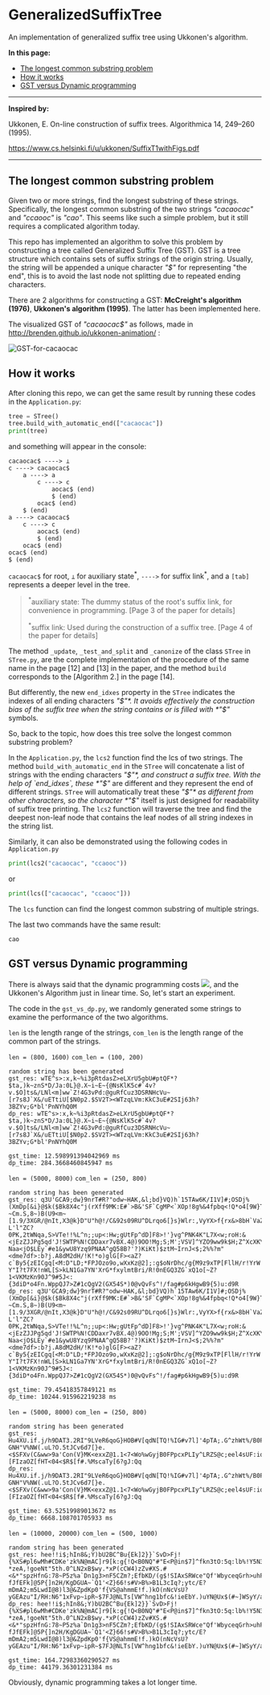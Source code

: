 # GeneralizedSuffixTree

An implementation of generalized suffix tree using Ukkonen's algorithm.

**In this page:**

- [The longest common substring problem](#the-longest-common-substring-problem)
- [How it works](#how-it-works)
- [GST versus Dynamic programming](#gst-versus-dynamic-programming)

---

**Inspired by:**

Ukkonen, E. On-line construction of suffix trees. Algorithmica 14, 249–260 (1995).
 
https://www.cs.helsinki.fi/u/ukkonen/SuffixT1withFigs.pdf

---

## The longest common substring problem

Given two or more strings, find the longest substring of these strings. Specifically, the longest common substring of the two strings *"cacaocac"* and *"ccaooc"* is *"cao"*. This seems like such a simple problem, but it still requires a complicated algorithm today.

This repo has implemented an algorithm to solve this problem by constructing a tree called Generalized Suffix Tree (GST). GST is a tree structure which contains sets of suffix strings of the origin string. Usually, the string will be appended a unique character *"$"* for representing "the end", this is to avoid the last node not splitting due to repeated ending characters.

There are 2 algorithms for constructing a GST: **McCreight's algorithm (1976)**, **Ukkonen's algorithm (1995)**. The latter has been implemented here.

The visualized GST of *"cacaocac$"* as follows, made in http://brenden.github.io/ukkonen-animation/ :

![GST-for-cacaocac](res/GST4cacaocac.png)

## How it works

After cloning this repo, we can get the same result by running these codes in the `Application.py`:

```py
tree = STree()
tree.build_with_automatic_end(["cacaocac"])
print(tree)
```

and something will appear in the console:

```
cacaocac$ ----> ⊥
c ----> cacaocac$
	a ----> a
		c ----> c
			aocac$ (end)
			$ (end)
		ocac$ (end)
	$ (end)
a ----> cacaocac$
	c ----> c
		aocac$ (end)
		$ (end)
	ocac$ (end)
ocac$ (end)
$ (end)
```

`cacaocac$` for root, `⊥` for auxiliary state<sup>\*</sup>, `---->` for suffix link<sup>\*</sup>, and a `[tab]` represents a deeper level in the tree.

> <sup>\*</sup>auxiliary state: The dummy status of the root's suffix link, for convenience in programming.
> [Page 3 of the paper for details]
>
> <sup>\*</sup>suffix link: Used during the construction of a suffix tree.
> [Page 4 of the paper for details]

The method `_update`, `_test_and_split` and `_canonize` of the class `STree` in `STree.py`, are the complete implementation of the procedure of the same name in the page [12] and [13] in the paper, and the method `build` corresponds to the [Algorithm 2.] in the page [14].

But differently, the new `end_idxes` property in the `STree` indicates the indexes of all ending characters *"$"*. It avoids effectively the construction bias of the suffix tree when the string contains or is filled with *"$"* symbols.

So, back to the topic, how does this tree solve the longest common substring problem?

In the `Application.py`, the `lcs2` function find the lcs of two strings. The method `build_with_automatic_end` in the `STree` will concatenate a list of strings with the ending characters *"$"*, and construct a suffix tree. With the help of `end_idxes`, these *"$"* are different and they represent the end of different strings. `STree` will automatically treat these *"$"* as different from other characters, so the character *"$"* itself is just designed for readability of suffix tree printing. The `lcs2` function will traverse the tree and find the deepest non-leaf node that contains the leaf nodes of all string indexes in the string list.

Similarly, it can also be demonstrated using the following codes in `Application.py`

```py
print(lcs2("cacaocac", "ccaooc"))
```

or

```py
print(lcs(["cacaocac", "ccaooc"]))
```

The `lcs` function can find the longest common substring of multiple strings.

The last two commands have the same result:

```
cao
```

## GST versus Dynamic programming

There is always said that the dynamic programming costs <img src="https://render.githubusercontent.com/render/math?math=\Theta(mn)">, and the Ukkonen's Algorithm just in linear time. So, let's start an experiment.

The code in the `gst_vs_dp.py`, we randomly generated some strings to examine the performance of the two algorithms.

`len` is the length range of the strings, `com_len` is the length range of the common part of the strings.

`len = (800, 1600)` `com_len = (100, 200)`
```
random string has been generated
gst_res: wTE^s>:x,k~%i3pRtdasZ>eLXrU5gbU#ptQF*?$ta,)k~znS*D/Ja:0L}@.X~i~E~{@NsKlK5c#`4v?v.$O]ts&/LNl<m]ww`Z!4G3vPd:@guRfCuz3DSRNHcVu~[r7s8J`X&/uETtiU[$N0p2.$SV2T><WTzqLVm:KkC3uE#2SIj63h?3BZYv;G*bl'PnNYhQ0M
dp_res: wTE^s>:x,k~%i3pRtdasZ>eLXrU5gbU#ptQF*?$ta,)k~znS*D/Ja:0L}@.X~i~E~{@NsKlK5c#`4v?v.$O]ts&/LNl<m]ww`Z!4G3vPd:@guRfCuz3DSRNHcVu~[r7s8J`X&/uETtiU[$N0p2.$SV2T><WTzqLVm:KkC3uE#2SIj63h?3BZYv;G*bl'PnNYhQ0M

gst_time: 12.598991394042969 ms
dp_time: 284.3668460845947 ms
```

`len = (5000, 8000)` `com_len = (250, 800)`
```
random string has been generated
gst_res: q3U'GCA9;dw}9nrT#R?"odw~HAK,&l;bd}VQ)h`15TAw6K/I1V]#;OSDj%(XmDp[&i}@$k($Bk8X4c"j(rXff9MK:E#`>B&'SF`CgMP<`XOp!8g%&4fpbq<!Q*o4[9W}TXabj4FTele0?~Cm.S,8~)B(U9<m~[1.9/3XGR/@nIt,X3@k}D"U"h@!/C&92s09RU^DLrqo6[}s}Wlr:,VyYX>f{rx&>8bH`VaZy^3pId.A]XO/zgD@26wN:Y23@t(.>3$T6c8?L'l"ZC?0PK,2tWNqa,S>VTe!!%L^n;;up<:Hw;gUtFp^dD]F8>!'}vg^PNK4K"L7X<w;roH:&<jEzZJJPg5qd'J!SWTP%N!CDDaxr7vBX.4@)9OO!Mg;S;M';VSV]^YZO9ww9k$H;Z^XcXKY@?Naa<jO$LEy`#e1&ywU8Yzq9PNAA^gQ58B?'?)KiKt)$ztM~IrnJ<$;2%%?m"<dme7df>:b?j.A8dM2dH/!K!*o)glG[F><aZ?c`By5{zEICgq[<M:D"LD;*FPJOzo9o,wXxKz@2];:g$oNrDhc/g{M9z9xTP[FllH/r!YrW!KMG!y(.$mO7Wzj31vMF2>YD?Y"I?t7FX!nWL[S>kLN1Ga7YN'XrG*fxylmtBri/R!0nEGQ3ZG`xQ1o[~Z?1<VKMzKn90J^9#5J<:{3diD*o4Fn.WppQJ7>Z#1cQgV2(GX54S*)0@vQvFs^!/fag#p6kHgwB9{5)u:d9R
dp_res: q3U'GCA9;dw}9nrT#R?"odw~HAK,&l;bd}VQ)h`15TAw6K/I1V]#;OSDj%(XmDp[&i}@$k($Bk8X4c"j(rXff9MK:E#`>B&'SF`CgMP<`XOp!8g%&4fpbq<!Q*o4[9W}TXabj4FTele0?~Cm.S,8~)B(U9<m~[1.9/3XGR/@nIt,X3@k}D"U"h@!/C&92s09RU^DLrqo6[}s}Wlr:,VyYX>f{rx&>8bH`VaZy^3pId.A]XO/zgD@26wN:Y23@t(.>3$T6c8?L'l"ZC?0PK,2tWNqa,S>VTe!!%L^n;;up<:Hw;gUtFp^dD]F8>!'}vg^PNK4K"L7X<w;roH:&<jEzZJJPg5qd'J!SWTP%N!CDDaxr7vBX.4@)9OO!Mg;S;M';VSV]^YZO9ww9k$H;Z^XcXKY@?Naa<jO$LEy`#e1&ywU8Yzq9PNAA^gQ58B?'?)KiKt)$ztM~IrnJ<$;2%%?m"<dme7df>:b?j.A8dM2dH/!K!*o)glG[F><aZ?c`By5{zEICgq[<M:D"LD;*FPJOzo9o,wXxKz@2];:g$oNrDhc/g{M9z9xTP[FllH/r!YrW!KMG!y(.$mO7Wzj31vMF2>YD?Y"I?t7FX!nWL[S>kLN1Ga7YN'XrG*fxylmtBri/R!0nEGQ3ZG`xQ1o[~Z?1<VKMzKn90J^9#5J<:{3diD*o4Fn.WppQJ7>Z#1cQgV2(GX54S*)0@vQvFs^!/fag#p6kHgwB9{5)u:d9R

gst_time: 79.45418357849121 ms
dp_time: 10244.915962219238 ms
```

`len = (5000, 8000)` `com_len = (250, 800)`
```
random string has been generated
gst_res: Hu4XU.if.j/h9DAT3.2RI"9LVeR6qoG}HOB#V[qdN[TQ!%IG#v7l]'4pTA;.G^zhWt%/B0P4ATaG>FDZj?GNH"V%NW(.uL?O.5tJCv6d7[}e.<$SFXv(C&ww>9a'Con(V}MK<exxZ@1.1<7<Wo%wGyjB0FPpcxPLIy^LRZS@c;eel4sUF:iqcGlhz3]z&M&]qk&.H3]vqI7YG)#&}U3sa"6c6H*y{3>9MiHB!W4N1YwR[,qdn:nw$M"g]Ic6S$*[FIzaOZ[fHT<04<$R$[f#.%MscaTy[6?gJ:Qq
dp_res: Hu4XU.if.j/h9DAT3.2RI"9LVeR6qoG}HOB#V[qdN[TQ!%IG#v7l]'4pTA;.G^zhWt%/B0P4ATaG>FDZj?GNH"V%NW(.uL?O.5tJCv6d7[}e.<$SFXv(C&ww>9a'Con(V}MK<exxZ@1.1<7<Wo%wGyjB0FPpcxPLIy^LRZS@c;eel4sUF:iqcGlhz3]z&M&]qk&.H3]vqI7YG)#&}U3sa"6c6H*y{3>9MiHB!W4N1YwR[,qdn:nw$M"g]Ic6S$*[FIzaOZ[fHT<04<$R$[f#.%MscaTy[6?gJ:Qq

gst_time: 63.52519989013672 ms
dp_time: 6668.108701705933 ms
```

`len = (10000, 20000)` `com_len = (500, 1000)`
```
random string has been generated
gst_res: hee!!i$;hIn8&;Y)bU2BC^Bu{Ek]2}}`SvD>Fj!{%XS#pl6wMh#CDKe'zk%N@mAC]r9[k:g{!Q<B0NQ"#"E<P@in$7]^fkn3tO:5q:lb%!Y5N3[rJBd7I@,6Uf{hNv5o$M%~]~9IS4#ho}]3A"~B9yLF!0'`R(}le0KAMF/J7@EG/d&W/m`XcBt[,Bp0M8m6J]%#mh.^":CsZw6~!w6eq[)WdAI/'D`Tq.`*t[H5yVEk3mpRKZv<eMZj'R?*zeA,!goeNt"5th.0^LN2xB$wy.*xP(cCW4)zZv#XS.#<&*"spzHfnG:78~P5z%a`Dn1g3>nF5CZm?;EfbKD/(g$!SIAxSRWce"Qf'WbyceqGrh>uhP45R$:h?fJfEFk]@5P{]n2H/KgDGUA~`Q1'<Z}66!s#V>B%>B1L3cIq?;ytc/E?mDmA2;m5LwdI@8)l3@&ZpdKp0'f{VS@ahmmE!f.)kO(nNcVsU?yGEAzu"I/RH:N6"1xFvp~ipR~$7FJ@NLTs[VW^hng1bfc&!ieEbY.)uYN@Ux$(#~]WSyY/alVsiq1uv0u%tVx'kS>x}dkUN5&lY!xy&Y]:wZU;gIXZ>h)mS7,au
dp_res: hee!!i$;hIn8&;Y)bU2BC^Bu{Ek]2}}`SvD>Fj!{%XS#pl6wMh#CDKe'zk%N@mAC]r9[k:g{!Q<B0NQ"#"E<P@in$7]^fkn3tO:5q:lb%!Y5N3[rJBd7I@,6Uf{hNv5o$M%~]~9IS4#ho}]3A"~B9yLF!0'`R(}le0KAMF/J7@EG/d&W/m`XcBt[,Bp0M8m6J]%#mh.^":CsZw6~!w6eq[)WdAI/'D`Tq.`*t[H5yVEk3mpRKZv<eMZj'R?*zeA,!goeNt"5th.0^LN2xB$wy.*xP(cCW4)zZv#XS.#<&*"spzHfnG:78~P5z%a`Dn1g3>nF5CZm?;EfbKD/(g$!SIAxSRWce"Qf'WbyceqGrh>uhP45R$:h?fJfEFk]@5P{]n2H/KgDGUA~`Q1'<Z}66!s#V>B%>B1L3cIq?;ytc/E?mDmA2;m5LwdI@8)l3@&ZpdKp0'f{VS@ahmmE!f.)kO(nNcVsU?yGEAzu"I/RH:N6"1xFvp~ipR~$7FJ@NLTs[VW^hng1bfc&!ieEbY.)uYN@Ux$(#~]WSyY/alVsiq1uv0u%tVx'kS>x}dkUN5&lY!xy&Y]:wZU;gIXZ>h)mS7,au

gst_time: 164.72983360290527 ms
dp_time: 44179.36301231384 ms
```

Obviously, dynamic programming takes a lot longer time.
